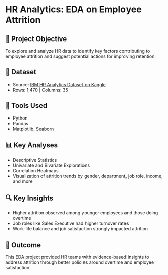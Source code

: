 # HR Analytics: EDA on Employee Attrition

## 📌 Project Objective
To explore and analyze HR data to identify key factors contributing to employee attrition and suggest potential actions for improving retention.

## 🧩 Dataset
- Source: [IBM HR Analytics Dataset on Kaggle](https://www.kaggle.com/datasets/pavansubhasht/ibm-hr-analytics-attrition-dataset)
- Rows: 1,470 | Columns: 35

## 🔧 Tools Used
- Python
- Pandas
- Matplotlib, Seaborn

## 📊 Key Analyses
- Descriptive Statistics
- Univariate and Bivariate Explorations
- Correlation Heatmaps
- Visualization of attrition trends by gender, department, job role, income, and more

## 🔍 Key Insights
- Higher attrition observed among younger employees and those doing overtime
- Job roles like Sales Executive had higher turnover rates
- Work-life balance and job satisfaction strongly impacted attrition

## 📌 Outcome
This EDA project provided HR teams with evidence-based insights to address attrition through better policies around overtime and employee satisfaction.
